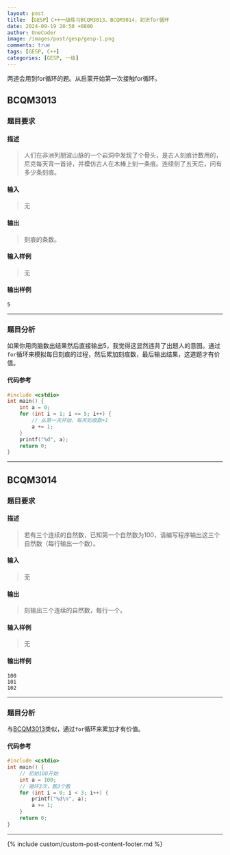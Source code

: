 ```yaml
---
layout: post
title: 【GESP】C++一级练习BCQM3013、BCQM3014，初识for循环
date: 2024-09-19 20:50 +0800
author: OneCoder
image: /images/post/gesp/gesp-1.png
comments: true
tags: [GESP, C++]
categories: [GESP, 一级]
---
```

两道会用到for循环的题。从启蒙开始第一次接触for循环。

<!--more-->

## BCQM3013

### 题目要求

#### 描述

>人们在非洲列朋波山脉的一个岩洞中发现了个骨头，是古人刻痕计数用的，尼克每天背一首诗，并模仿古人在木棒上刻一条痕。连续刻了五天后，问有多少条刻痕。

#### 输入

>无

#### 输出

>刻痕的条数。

#### 输入样例

>无

#### 输出样例

```console
5
```

---

### 题目分析

如果你用肉脑数出结果然后直接输出5，我觉得这显然违背了出题人的意图。通过`for`循环来模拟每日刻痕的过程，然后累加刻痕数，最后输出结果，这道题才有价值。

#### 代码参考

```cpp
#include <cstdio>
int main() {
    int a = 0;
    for (int i = 1; i <= 5; i++) {
        // 从第一天开始，每天刻痕数+1
        a += 1;
    }
    printf("%d", a);
    return 0;
}
```

---

## BCQM3014

### 题目要求

#### 描述

>若有三个连续的自然数，已知第一个自然数为100，请编写程序输出这三个自然数（每行输出一个数）。

#### 输入

>无

#### 输出

>刻输出三个连续的自然数，每行一个。

#### 输入样例

>无

#### 输出样例

```console
100
101
102
```

---

### 题目分析

与[BCQM3013](#bcqm3013)类似，通过`for`循环来累加才有价值。

#### 代码参考

```cpp
#include <cstdio>
int main() {
    // 初始100开始
    int a = 100;
    // 循环3次，数3个数
    for (int i = 0; i < 3; i++) {
        printf("%d\n", a);
        a += 1;
    }
    return 0;
}
```

---

{% include custom/custom-post-content-footer.md %}
